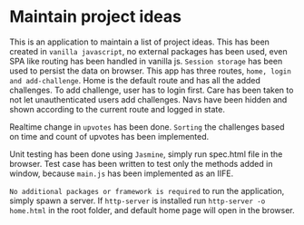 # Maintain project ideas

This is an application to maintain a list of project ideas.
This has been created in `vanilla javascript`, no external packages has been used, even SPA like routing has been handled in vanilla js.
`Session storage` has been used to persist the data on browser.
This app has three routes, `home, login and add-challenge`. Home is the default route and has all the added challenges.
To add challenge, user has to login first. Care has been taken to not let unauthenticated users add challenges.
Navs have been hidden and shown according to the current route and logged in state.

Realtime change in `upvotes` has been done. `Sorting` the challenges based on time and count of upvotes has been implemented.

Unit testing has been done using `Jasmine`, simply run spec.html file in the browser. Test case has been written to test only the methods added in window, because `main.js` has been implemented as an IIFE.

`No additional packages or framework is required` to run the application, simply spawn a server. If `http-server` is installed run `http-server -o home.html` in the root folder, and default home page will open in the browser.

